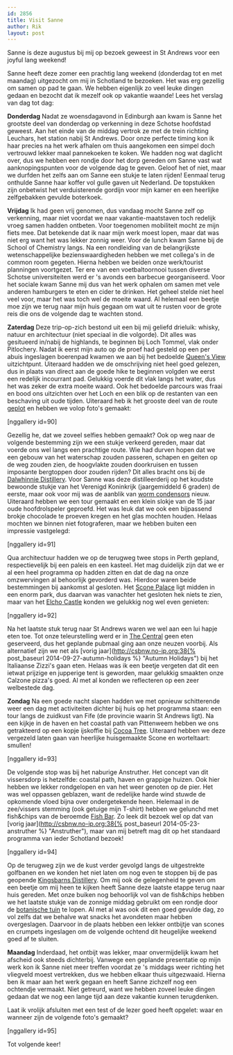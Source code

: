 ```yaml
---
id: 2856
title: Visit Sanne
author: Rik
layout: post
---
```

Sanne is deze augustus bij mij op bezoek geweest in St Andrews voor een joyful lang weekend!

Sanne heeft deze zomer een prachtig lang weekend (donderdag tot en met maandag) uitgezocht om mij in Schotland te bezoeken. Het was erg gezellig om samen op pad te gaan. We hebben eigenlijk zo veel leuke dingen gedaan en bezocht dat ik mezelf ook op vakantie waande! Lees het verslag van dag tot dag:

<strong>Donderdag</strong> Nadat ze woensdagavond in Edinburgh aan kwam is Sanne het grootste deel van donderdag op verkenning in deze Schotse hoofdstad geweest. Aan het einde van de middag vertrok ze met de trein richting Leuchars, het station nabij St Andrews. Door onze perfecte timing kon ik haar precies na het werk afhalen om thuis aangekomen een simpel doch vertrouwd lekker maal pannekoeken te koken. We hadden nog wat daglicht over, dus we hebben een rondje door het dorp gereden om Sanne vast wat aanknopingspunten voor de volgende dag te geven. Geloof het of niet, maar we durfden het zelfs aan om Sanne een stukje te laten rijden! Eenmaal terug onthulde Sanne haar koffer vol gulle gaven uit Nederland. De topstukken zijn onbetwist het verduisterende gordijn voor mijn kamer en een heerlijke zelfgebakken gevulde boterkoek.

<strong>Vrijdag</strong> Ik had geen vrij genomen, dus vandaag mocht Sanne zelf op verkenning, maar niet voordat we naar vakantie-maatstaven toch redelijk vroeg samen hadden ontbeten. Voor toegenomen mobiliteit mocht ze mijn fiets mee. Dat betekende dat ik naar mijn werk moest lopen, maar dat was niet erg want het was lekker zonnig weer. Voor de lunch kwam Sanne bij de School of Chemistry langs. Na een rondleiding van de belangrijkste wetenschappelijke bezienswaardigheden hebben we met collega's in de common room gegeten. Hierna hebben we beiden onze werk/tourist planningen voortgezet. Ter ere van een voetbaltoornooi tussen diverse Schotse universiteiten werd er 's avonds een barbecue georganiseerd. Voor het sociale kwam Sanne mij dus van het werk ophalen om samen met vele anderen hamburgers te eten en cider te drinken. Het geheel stelde niet heel veel voor, maar het was toch wel de moeite waard. Al helemaal een beetje moe zijn we terug naar mijn huis gegaan om wat uit te rusten voor de grote reis die ons de volgende dag te wachten stond.

<strong>Zaterdag</strong> Deze trip-op-zich bestond uit een bij mij geliefd drieluik: whisky, natuur en architectuur (niet speciaal in die volgorde). Dit alles was gesitueerd in/nabij de highlands, te beginnen bij Loch Tommel, vlak onder Pitlochery. Nadat ik eerst mijn auto op de proef had gesteld op een per abuis ingeslagen boerenpad kwamen we aan bij het bedoelde [Queen's View](http://www.walkhighlands.co.uk/perthshire/queens-view.shtml) uitzichtpunt. Uiteraard hadden we de omschrijving niet heel goed gelezen, dus in plaats van direct aan de goede hike te beginnen volgden we eerst een redelijk incourrant pad. Gelukkig voerde dit vlak langs het water, dus het was zeker de extra moeite waard. Ook het bedoelde parcours was fraai en bood ons uitzichten over het Loch en een blik op de restanten van een beschaving uit oude tijden. Uiteraard heb ik het grooste deel van de route [geplot](https://flow.polar.com/training/analysis/185289180) en hebben we volop foto's gemaakt:

[nggallery id=90]

Gezellig he, dat we zoveel selfies hebben gemaakt? Ook op weg naar de volgende bestemming zijn we een stukje verkeerd gereden, maar dat voerde ons wel langs een prachtige route. Wie had durven hopen dat we een gebouw van het waterschap zouden passeren, schapen en geiten op de weg zouden zien, de hoogvlakte zouden doorkruisen en tussen imposante bergtoppen door zouden rijden? Dit alles bracht ons bij de [Dalwhinnie Distillery](http://www.discovering-distilleries.com/dalwhinnie/). Voor Sanne was deze distilleerderij op het koudste bewoonde stukje van het Verenigd Koninkrijk (jaargemiddeld 6 graden) de eerste, maar ook voor mij was de aanblik van [worm condensors](http://www.undiscoveredscotland.co.uk/usfeatures/maltwhisky/condenser.html) nieuw. Uiteraard hebben we een tour gemaakt en een klein slokje van de 15 jaar oude hoofdrolspeler geproefd. Het was leuk dat we ook een bijpassend brokje chocolade te proeven kregen en het glas mochten houden. Helaas mochten we binnen niet fotograferen, maar we hebben buiten een impressie vastgelegd:

[nggallery id=91]

Qua architectuur hadden we op de terugweg twee stops in Perth gepland, respectievelijk bij een paleis en een kasteel. Het mag duidelijk zijn dat we er al een heel programma op hadden zitten en dat de dag na onze omzwervingen al behoorlijk gevorderd was. Hierdoor waren beide bestemmingen bij aankomst al gesloten. Het [Scone Palace](http://scone-palace.co.uk/) ligt midden in een enorm park, dus daarvan was vanachter het gesloten hek niets te zien, maar van het [Elcho Castle](http://www.visitscotland.com/info/see-do/elcho-castle-p248441) konden we gelukkig nog wel even genieten:

[nggallery id=92]

Na het laatste stuk terug naar St Andrews waren we wel aan een lui hapje eten toe. Tot onze teleurstelling werd er in [The Central](http://www.taylor-walker.co.uk/pub/central-st-andrews/s1874/) geen eten geserveerd, dus het geplande pubmaal ging aan onze neuzen voorbij. Als alternatief zijn we net als [vorig jaar](http://csbnw.no-ip.org:38{% post_baseurl 2014-09-27-autumn-holidays %} "Autumn Holidays") bij het Italiaanse Zizzi's gaan eten. Helaas was ik een beetje vergeten dat dit een ietwat prijzige en jupperige tent is geworden, maar gelukkig smaakten onze Calzone pizza's goed. Al met al konden we reflecteren op een zeer welbestede dag.

<strong>Zondag</strong> Na een goede nacht slapen hadden we met opnieuw schitterende weer een dag met activiteiten dichter bij huis op het programma staan: een tour langs de zuidkust van Fife (de provincie waarin St Andrews ligt). Na een kijkje in de haven en het coastal path van Pittenweem hebben we ons getrakteerd op een kopje ijskoffie bij [Cocoa Tree](http://www.pittenweemchocolate.co.uk/). Uiteraard hebben we deze vergezeld laten gaan van heerlijke huisgemaakte Scone en worteltaart: smullen!

[nggallery id=93]

De volgende stop was bij het naburige Anstruther. Het concept van dit vissersdorp is hetzelfde: coastal path, haven en grappige huizen. Ook hier hebben we lekker rondgelopen en van het weer genoten op de pier. Het was wel oppassen geblazen, want de redelijke harde wind stuwde de opkomende vloed bijna over ondergetekende heen. Helemaal in de zee/vissers stemming (ook getuige mijn T-shirt) hebben we gelunchd met fish&chips van de beroemde [Fish Bar](http://www.anstrutherfishbar.co.uk/). Zo leek dit bezoek wel op dat van [vorig jaar](http://csbnw.no-ip.org:38{% post_baseurl 2014-05-23-anstruther %} "Anstruther"), maar van mij betreft mag dit op het standaard programma van ieder Schotland bezoek!

[nggallery id=94]

Op de terugweg zijn we de kust verder gevolgd langs de uitgestrekte golfbanen en we konden het niet laten om nog even te stoppen bij de pas geopende [Kingsbarns Distillery](http://www.kingsbarnsdistillery.com/). Om mij ook de gelegenheid te geven om een beetje om mij heen te kijken heeft Sanne deze laatste etappe terug naar huis gereden. Met onze buiken nog behoorlijk vol van de fish&chips hebben we het laatste stukje van de zonnige middag gebruikt om een rondje door de [botanische tuin](http://www.st-andrews-botanic.org/) te lopen. Al met al was ook dit een goed gevulde dag, zo vol zelfs dat we behalve wat snacks het avondeten maar hebben overgeslagen. Daarvoor in de plaats hebben een lekker ontbijtje van scones en crumpets ingeslagen om de volgende ochtend dit heugelijke weekend goed af te sluiten.

<strong>Maandag</strong> Inderdaad, het ontbijt was lekker, maar onvermijdelijk kwam het afscheid ook steeds dichterbij. Vanwege een geplande presentatie op mijn werk kon ik Sanne niet meer treffen voordat ze 's middags weer richting het vliegveld moest vertrekken, dus we hebben elkaar thuis uitgezwaaid. Hierna ben ik maar aan het werk gegaan en heeft Sanne zichzelf nog een ochtendje vermaakt. Niet getreurd, want we hebben zoveel leuke dingen gedaan dat we nog een lange tijd aan deze vakantie kunnen terugdenken.

Laat ik vrolijk afsluiten met een test of de lezer goed heeft opgelet: waar en wanneer zijn de volgende foto's gemaakt?

[nggallery id=95]

Tot volgende keer!